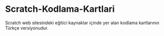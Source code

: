 # Scratch-Kodlama-Kartlari
Scratch web sitesindeki eğitici kaynaklar içinde yer alan  kodlama kartlarının Türkçe versiyonudur.
